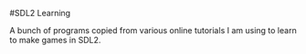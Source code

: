 #SDL2 Learning

A bunch of programs copied from various online tutorials I am using to learn to make games in SDL2.
